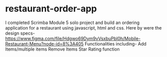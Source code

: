 # restaurant-order-app

I completed Scrimba Module 5 solo project and build an ordering application for a restaurant using javascript, html and css.
Here by were the design specs-
https://www.figma.com/file/Hdgwo69Dym9vVsxbuPbl0h/Mobile-Restaurant-Menu?node-id=8%3A405
Functionalities including-
Add Items/multiple items
Remove Items
Star Rating function
